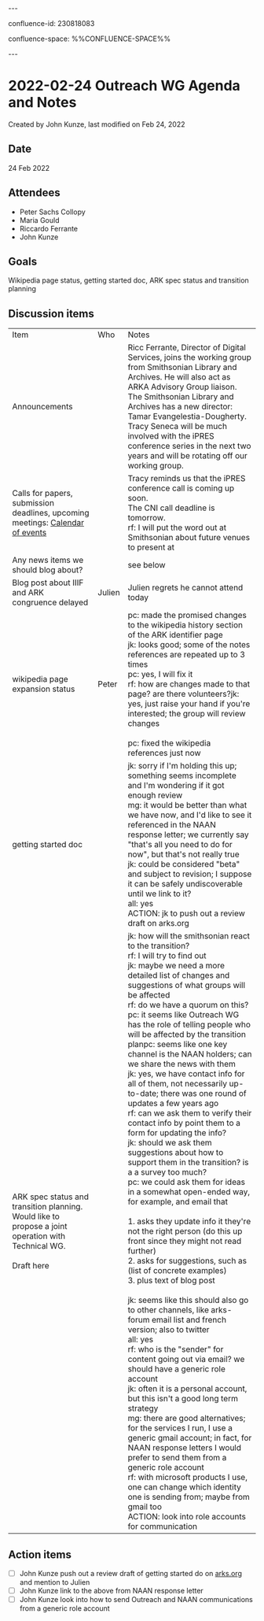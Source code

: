 \---

confluence-id: 230818083

confluence-space: %%CONFLUENCE-SPACE%%

\---

2022-02-24 Outreach WG Agenda and Notes
=======================================

Created by John Kunze, last modified on Feb 24, 2022

Date
----

24 Feb 2022

Attendees
---------

*   Peter Sachs Collopy
*   Maria Gould
*   Riccardo Ferrante 
*   John Kunze 

Goals
-----

Wikipedia page status, getting started doc, ARK spec status and transition planning

Discussion items
----------------

|     |     |     |
| --- | --- | --- |
| Item | Who | Notes |
| Announcements |     | Ricc Ferrante, Director of Digital Services, joins the working group from Smithsonian Library and Archives. He will also act as ARKA Advisory Group liaison. The Smithsonian Library and Archives has a new director: Tamar Evangelestia-Dougherty.  <br>Tracy Seneca will be much involved with the iPRES conference series in the next two years and will be rotating off our working group. |
| Calls for papers, submission deadlines, upcoming meetings: [Calendar of events](Calendar-of-events_208341505.html) |     | Tracy reminds us that the iPRES conference call is coming up soon.  <br>The CNI call deadline is tomorrow.  <br>rf: I will put the word out at Smithsonian about future venues to present at |
| Any news items we should blog about? |     | see below |
| Blog post about IIIF and ARK congruence delayed | Julien | Julien regrets he cannot attend today |
| wikipedia page expansion status | Peter | pc: made the promised changes to the wikipedia history section of the ARK identifier page  <br>jk: looks good; some of the notes references are repeated up to 3 times  <br>pc: yes, I will fix it  <br>rf: how are changes made to that page? are there volunteers?jk: yes, just raise your hand if you're interested; the group will review changes<br><br>pc: fixed the wikipedia references just now |
| getting started doc |     | jk: sorry if I'm holding this up; something seems incomplete and I'm wondering if it got enough review  <br>mg: it would be better than what we have now, and I'd like to see it referenced in the NAAN response letter; we currently say "that's all you need to do for now", but that's not really true  <br>jk: could be considered "beta" and subject to revision; I suppose it can be safely undiscoverable until we link to it?  <br>all: yes  <br>ACTION: jk to push out a review draft on arks.org |
| ARK spec status and transition planning. Would like to propose a joint operation with Technical WG.<br><br>Draft here |     | jk: how will the smithsonian react to the transition?  <br>rf: I will try to find out  <br>jk: maybe we need a more detailed list of changes and suggestions of what groups will be affected  <br>rf: do we have a quorum on this?  <br>pc: it seems like Outreach WG has the role of telling people who will be affected by the transition planpc: seems like one key channel is the NAAN holders; can we share the news with them  <br>jk: yes, we have contact info for all of them, not necessarily up-to-date; there was one round of updates a few years ago  <br>rf: can we ask them to verify their contact info by point them to a form for updating the info?  <br>jk: should we ask them suggestions about how to support them in the transition? is a a survey too much?  <br>pc: we could ask them for ideas in a somewhat open-ended way, for example, and email that<br><br>1.  asks they update info it they're not the right person (do this up front since they might not read further)<br>2.  asks for suggestions, such as (list of concrete examples)<br>3.  plus text of blog post<br><br>jk: seems like this should also go to other channels, like arks-forum email list and french version; also to twitter  <br>all: yes  <br>rf: who is the "sender" for content going out via email? we should have a generic role account  <br>jk: often it is a personal account, but this isn't a good long term strategy  <br>mg: there are good alternatives; for the services I run, I use a generic gmail account; in fact, for NAAN response letters I would prefer to send them from a generic role account  <br>rf: with microsoft products I use, one can change which identity one is sending from; maybe from gmail too  <br>ACTION: look into role accounts for communication |

Action items
------------

- [ ] John Kunze push out a review draft of getting started do on [arks.org](http://arks.org) and mention to Julien
- [ ] John Kunze link to the above from NAAN response letter
- [ ] John Kunze look into how to send Outreach and NAAN communications from a generic role account